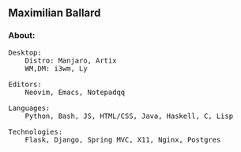 ## Maximilian Ballard

### About:

<pre>
Desktop: 
    Distro: Manjaro, Artix 
    WM,DM: i3wm, Ly

Editors:
    Neovim, Emacs, Notepadqq

Languages:
    Python, Bash, JS, HTML/CSS, Java, Haskell, C, Lisp

Technologies:
    Flask, Django, Spring MVC, X11, Nginx, Postgres 
</pre>
